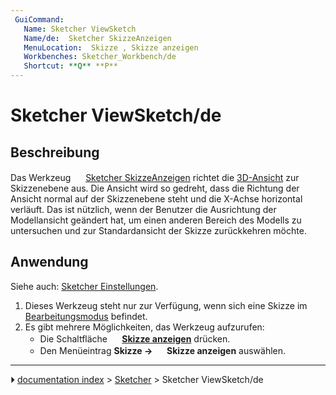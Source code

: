 ```yaml
---
 GuiCommand:
   Name: Sketcher ViewSketch
   Name/de:  Sketcher SkizzeAnzeigen
   MenuLocation:  Skizze , Skizze anzeigen
   Workbenches: Sketcher_Workbench/de
   Shortcut: **Q** **P**
---
```


# Sketcher ViewSketch/de



## Beschreibung

Das Werkzeug <img alt="" src=images/Sketcher_ViewSketch.svg  style="width:16px;"> [Sketcher SkizzeAnzeigen](Sketcher_ViewSketch/de.md) richtet die [3D-Ansicht](3D_view/de.md) zur Skizzenebene aus. Die Ansicht wird so gedreht, dass die Richtung der Ansicht normal auf der Skizzenebene steht und die X-Achse horizontal verläuft. Das ist nützlich, wenn der Benutzer die Ausrichtung der Modellansicht geändert hat, um einen anderen Bereich des Modells zu untersuchen und zur Standardansicht der Skizze zurückkehren möchte.



## Anwendung

Siehe auch: [Sketcher Einstellungen](Sketcher_Preferences/de#Anzeige.md).

1.  Dieses Werkzeug steht nur zur Verfügung, wenn sich eine Skizze im [Bearbeitungsmodus](Sketcher_EditSketch/de.md) befindet.
2.  Es gibt mehrere Möglichkeiten, das Werkzeug aufzurufen:
    -   Die Schaltfläche **<img src="images/Sketcher_ViewSketch.svg" width=16px> [Skizze anzeigen](Sketcher_ViewSketch/de.md)** drücken.
    -   Den Menüeintrag **Skizze → <img src="images/Sketcher_ViewSketch.svg" width=16px> Skizze anzeigen** auswählen.



---
⏵ [documentation index](../README.md) > [Sketcher](Sketcher_Workbench.md) > Sketcher ViewSketch/de
